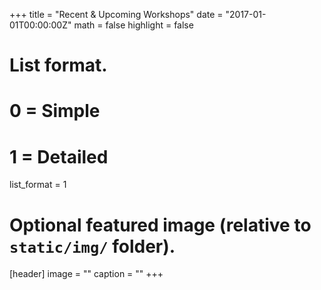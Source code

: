 +++
title = "Recent & Upcoming Workshops"
date = "2017-01-01T00:00:00Z"
math = false
highlight = false
 
# List format.
#   0 = Simple
#   1 = Detailed
list_format = 1

# Optional featured image (relative to `static/img/` folder).
[header]
image = ""
caption = ""
+++
<br>
